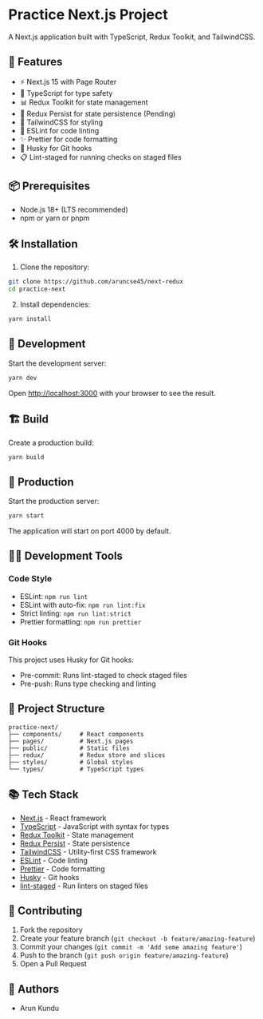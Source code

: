 # Practice Next.js Project

A Next.js application built with TypeScript, Redux Toolkit, and TailwindCSS.

## 🚀 Features

- ⚡️ Next.js 15 with Page Router
- 🎯 TypeScript for type safety
- 📊 Redux Toolkit for state management
- 💾 Redux Persist for state persistence (Pending)
- 🎨 TailwindCSS for styling
- 📝 ESLint for code linting
- ✨ Prettier for code formatting
- 🐶 Husky for Git hooks
- 📋 Lint-staged for running checks on staged files

## 📦 Prerequisites

- Node.js 18+ (LTS recommended)
- npm or yarn or pnpm

## 🛠️ Installation

1. Clone the repository:
```bash
git clone https://github.com/aruncse45/next-redux
cd practice-next
```

2. Install dependencies:
```bash
yarn install
```

## 🚀 Development

Start the development server:

```bash
yarn dev
```

Open [http://localhost:3000](http://localhost:3000) with your browser to see the result.

## 🏗️ Build

Create a production build:

```bash
yarn build
```

## 🚀 Production

Start the production server:

```bash
yarn start
```

The application will start on port 4000 by default.

## 🧑‍💻 Development Tools

### Code Style

- ESLint: `npm run lint`
- ESLint with auto-fix: `npm run lint:fix`
- Strict linting: `npm run lint:strict`
- Prettier formatting: `npm run prettier`

### Git Hooks

This project uses Husky for Git hooks:
- Pre-commit: Runs lint-staged to check staged files
- Pre-push: Runs type checking and linting

## 📁 Project Structure

```
practice-next/
├── components/     # React components
├── pages/          # Next.js pages
├── public/         # Static files
├── redux/          # Redux store and slices
├── styles/         # Global styles
└── types/          # TypeScript types
```

## 📚 Tech Stack

- [Next.js](https://nextjs.org/) - React framework
- [TypeScript](https://www.typescriptlang.org/) - JavaScript with syntax for types
- [Redux Toolkit](https://redux-toolkit.js.org/) - State management
- [Redux Persist](https://github.com/rt2zz/redux-persist) - State persistence
- [TailwindCSS](https://tailwindcss.com/) - Utility-first CSS framework
- [ESLint](https://eslint.org/) - Code linting
- [Prettier](https://prettier.io/) - Code formatting
- [Husky](https://typicode.github.io/husky/) - Git hooks
- [lint-staged](https://github.com/okonet/lint-staged) - Run linters on staged files

## 🤝 Contributing

1. Fork the repository
2. Create your feature branch (`git checkout -b feature/amazing-feature`)
3. Commit your changes (`git commit -m 'Add some amazing feature'`)
4. Push to the branch (`git push origin feature/amazing-feature`)
5. Open a Pull Request

## 👥 Authors

- Arun Kundu